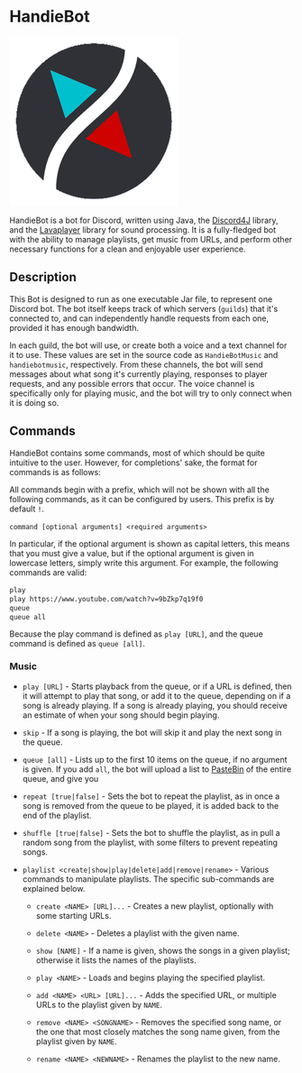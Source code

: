 # HandieBot

![AvatarIcon](/src/main/resources/avatarIcon.png)

HandieBot is a bot for Discord, written using Java, the [Discord4J](https://github.com/austinv11/Discord4J) library, and the [Lavaplayer](https://github.com/sedmelluq/lavaplayer) library for sound processing. It is a fully-fledged bot with the ability to manage playlists, get music from URLs, and perform other necessary functions for a clean and enjoyable user experience.

## Description

This Bot is designed to run as one executable Jar file, to represent one Discord bot. The bot itself keeps track of which servers (`guilds`) that it's connected to, and can independently handle requests from each one, provided it has enough bandwidth.

In each guild, the bot will use, or create both a voice and a text channel for it to use. These values are set in the source code as `HandieBotMusic` and `handiebotmusic`, respectively. From these channels, the bot will send messages about what song it's currently playing, responses to player requests, and any possible errors that occur. The voice channel is specifically only for playing music, and the bot will try to only connect when it is doing so.

## Commands

HandieBot contains some commands, most of which should be quite intuitive to the user. However, for completions' sake, the format for commands is as follows:

All commands begin with a prefix, which will not be shown with all the following commands, as it can be configured by users. This prefix is by default `!`.

`command [optional arguments] <required arguments>`

In particular, if the optional argument is shown as capital letters, this means that you must give a value, but if the optional argument is given in lowercase letters, simply write this argument. For example, the following commands are valid:

```text
play
play https://www.youtube.com/watch?v=9bZkp7q19f0
queue
queue all
```

Because the play command is defined as `play [URL]`, and the queue command is defined as `queue [all]`.


### Music

* `play [URL]` - Starts playback from the queue, or if a URL is defined, then it will attempt to play that song, or add it to the queue, depending on if a song is already playing. If a song is already playing, you should receive an estimate of when your song should begin playing.

* `skip` - If a song is playing, the bot will skip it and play the next song in the queue.

* `queue [all]` - Lists up to the first 10 items on the queue, if no argument is given. If you add `all`, the bot will upload a list to [PasteBin](http://pastebin.com) of the entire queue, and give you 

* `repeat [true|false]` - Sets the bot to repeat the playlist, as in once a song is removed from the queue to be played, it is added back to the end of the playlist.

* `shuffle [true|false]` - Sets the bot to shuffle the playlist, as in pull a random song from the playlist, with some filters to prevent repeating songs.

* `playlist <create|show|play|delete|add|remove|rename>` - Various commands to manipulate playlists. The specific sub-commands are explained below. 
    * `create <NAME> [URL]...` - Creates a new playlist, optionally with some starting URLs.
    
    * `delete <NAME>` - Deletes a playlist with the given name.
       
    * `show [NAME]` - If a name is given, shows the songs in a given playlist; otherwise it lists the names of the playlists.
    
    * `play <NAME>` - Loads and begins playing the specified playlist.
    
    * `add <NAME> <URL> [URL]...` - Adds the specified URL, or multiple URLs to the playlist given by `NAME`.
    
    * `remove <NAME> <SONGNAME>` - Removes the specified song name, or the one that most closely matches the song name given, from the playlist given by `NAME`.
    
    * `rename <NAME> <NEWNAME>` - Renames the playlist to the new name.
    
